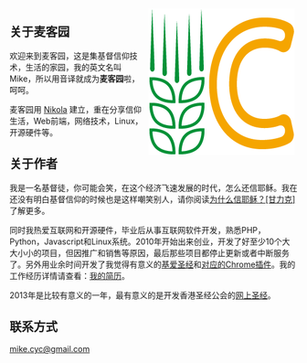 <!-- 
.. title: 麦客园的故事
.. slug: about
.. date: 2012/08/01 14:01:13
.. tags: 
.. link: 
.. description: 
-->

<img title="基爱Logo" src="/assets/css/ico256.png" style="float:right;margin:5px;"/>

## 关于麦客园

欢迎来到麦客园，这是集基督信仰技术，生活的家园，我的英文名叫Mike，所以用音译就成为**麦客园**啦，呵呵。

麦客园用 [Nikola](http://getnikola.com/) 建立，重在分享信仰生活，Web前端，网络技术，Linux，开源硬件等。

## 关于作者

我是一名基督徒，你可能会笑，在这个经济飞速发展的时代，怎么还信耶稣。我在还没有明白基督信仰的时候也是这样嘲笑别人，请你阅读<a href="/posts/why-jesus.html">为什么信耶稣？[甘力克]</a>了解更多。

同时我热爱互联网和开源硬件，毕业后从事互联网软件开发，熟悉PHP，Python，Javascript和Linux系统。2010年开始出来创业，开发了好至少10个大大小小的项目，但因推广和销售等原因，最后那些项目都停止更新或者中断服务了。另外用业余时间开发了我觉得有意义的[基爱圣经](http://www.basebb.com/)和[对应的Chrome插件](https://github.com/basebb/basebible-chrome-plugin "基爱圣经--Chrome插件")。我的工作经历详情请查看：[我的简历](/stories/resume.html)。

2013年是比较有意义的一年，最有意义的是开发香港圣经公会的[网上圣经](http://rcuv.basebb.com/)。

## 联系方式

[mike.cyc@gmail.com](mailto:mike.cyc@gmail.com)

